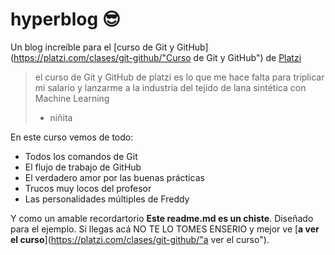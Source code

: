 # hyperblog :sunglasses:
Un blog increíble para el [curso de Git y GitHub](https://platzi.com/clases/git-github/"Curso de Git y GitHub") de [Platzi](https://platzi.com/"Platzi")
> el curso de Git y GitHub de platzi es lo que me hace falta para triplicar mi salario y lanzarme a la industria del tejido de lana sintética con Machine Learning
> - niñita

En este curso vemos de todo:
* Todos los comandos de Git
* El flujo de trabajo de GitHub
* El verdadero amor por las buenas prácticas
* Trucos muy locos del profesor
* Las personalidades múltiples de Freddy

Y como un amable recordartorio **Este readme.md es un chiste**. Diseñado para el ejemplo. Si llegas acá NO TE LO TOMES ENSERIO y mejor ve [**a ver el curso**](https://platzi.com/clases/git-github/"a ver el curso").